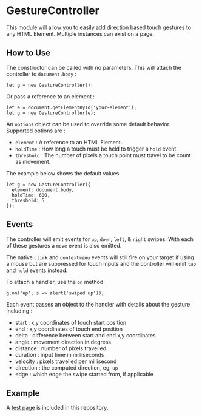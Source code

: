 # GestureController

This module will allow you to easily add direction based touch gestures to any HTML Element. Multiple instances can exist on a page.

## How to Use

The constructor can be called with no parameters. This will attach the controller to `document.body` :

```
let g = new GestureController();
```

Or pass a reference to an element :

```
let e = document.getElementById('your-element');
let g = new GestureController(e);
```

An `options` object can be used to override some default behavior. Supported options are :

- `element` : A reference to an HTML Element.
- `holdTime` : How long a touch must be held to trigger a `hold` event.
- `threshold` : The number of pixels a touch point must travel to be count as movement.

The example below shows the default values.

```
let g = new GestureController({
  element: document.body,
  holdTime: 600,
  threshold: 5
});
```

## Events

The controller will emit events for `up`, `down`, `left`, & `right` swipes. With each of these gestures a `move` event is also emitted.

The native `click` and `contextmenu` events will still fire on your target if using a mouse but are suppressed for touch inputs and the controller will emit `tap` and `hold` events instead.

To attach a handler, use the `on` method.

```
g.on('up', s => alert('swiped up'));
```

Each event passes an object to the handler with details about the gesture including :

- start : x,y coordinates of touch start position
- end : x,y coordinates of touch end position
- delta : difference between start and end x,y coordinates
- angle : movement direction in degress
- distance : number of pixels travelled
- duration : input time in milliseconds
- velocity : pixels travelled per millisecond
- direction : the computed direction, eg. `up`
- edge : which edge the swipe started from, if applicable

## Example

A [test page](test.html) is included in this repository.